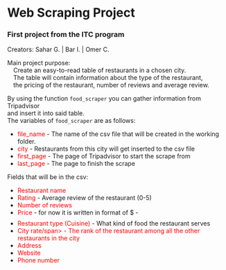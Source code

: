 # Web Scraping Project
### First project from the ITC program
Creators: Sahar G. | Bar I. | Omer C.  

Main project purpose:  
&emsp;Create an easy-to-read table of restaurants in a chosen city.  
&emsp;The table will contain information about the type of the restaurant,  
&emsp;the pricing of the restaurant, number of reviews and average review.

By using the function ```food_scraper``` you can gather information from Tripadvisor  
and insert it into said table.  
The variables of ```food_scraper``` are as follows:
* <span style="color: red">file_name</span> - The name of the csv file that will be created in the working folder.
* <span style="color: red">city</span> - Restaurants from this city will get inserted to the csv file
* <span style="color: red">first_page</span> - The page of Tripadvisor to start the scrape from
* <span style="color: red">last_page</span> - The page to finish the scrape

Fields that will be in the csv:
* <span style="color: red">Restaurant name</span>
* <span style="color: red">Rating</span> - Average review of the restaurant (0-5)
* <span style="color: red">Number of reviews</span>
* <span style="color: red">Price</span> - for now it is written in format of $ - $$$$
* <span style="color: red">Restaurant type (Cuisine)</span> - What kind of food the restaurant serves
* <span style="color: red">City rate/span> - The rank of the restaurant among all the other restaurants in the city
* <span style="color: red">Address</span> 
* <span style="color: red">Website</span> 
* <span style="color: red">Phone number</span> 